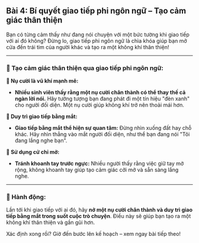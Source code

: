 ## Bài 4: Bí quyết giao tiếp phi ngôn ngữ – Tạo cảm giác thân thiện

Bạn có từng cảm thấy như đang nói chuyện với một bức tường khi giao tiếp với ai đó không? Đừng lo, giao tiếp phi ngôn ngữ là chìa khóa giúp bạn mở cửa đến trái tim của người khác và tạo ra một không khí thân thiện!

---

### 📌 Tạo cảm giác thân thiện qua giao tiếp phi ngôn ngữ:

**🔹 Nụ cười là vũ khí mạnh mẽ:**
- **Nhiều sinh viên thấy rằng một nụ cười chân thành có thể thay thế cả ngàn lời nói.** Hãy tưởng tượng bạn đang phát đi một tín hiệu "đèn xanh" cho người đối diện. Một nụ cười giúp không khí trở nên thoải mái hơn.

**🔹 Duy trì giao tiếp bằng mắt:**
- **Giao tiếp bằng mắt thể hiện sự quan tâm:** Đừng nhìn xuống đất hay chỗ khác. Hãy nhìn thẳng vào mắt người đối diện, như thể bạn đang nói "Tôi đang lắng nghe bạn".

**🔹 Sử dụng cử chỉ mở:**
- **Tránh khoanh tay trước ngực:** Nhiều người thấy rằng việc giữ tay mở rộng, không khoanh tay giúp tạo cảm giác cởi mở và sẵn sàng lắng nghe.

---

### 🚀 Hành động:

Lần tới khi giao tiếp với ai đó, hãy **nở một nụ cười chân thành và duy trì giao tiếp bằng mắt trong suốt cuộc trò chuyện**. Điều này sẽ giúp bạn tạo ra một không khí thân thiện và gần gũi hơn.

Xác định xong rồi? Giờ đến bước lên kế hoạch – xem ngay bài tiếp theo!